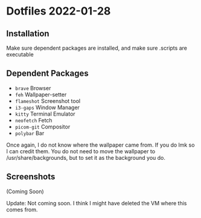 # Dotfiles 2022-01-28

## Installation

Make sure dependent packages are installed, and make sure .scripts are executable

## Dependent Packages

 - `brave` Browser
 - `feh` Wallpaper-setter
 - `flameshot` Screenshot tool
 - `i3-gaps` Window Manager
 - `kitty` Terminal Emulator
 - `neofetch` Fetch
 - `picom-git` Compositor
 - `polybar` Bar

Once again, I do not know where the wallpaper came from. If you do lmk so I can credit them. You do not need to move the wallpaper to /usr/share/backgrounds, but to set it as the background you do.

## Screenshots

(Coming Soon)

Update: Not coming soon. I think I might have deleted the VM where this comes from.
